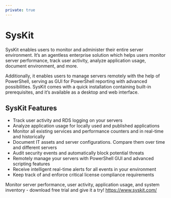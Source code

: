 ```yaml
---
private: true
---
```

# SysKit

SysKit enables users to monitor and administer their entire server environment. It’s an agentless enterprise solution which helps users monitor server performance, track user activity, analyze application usage, document environment, and more. 

Additionally, it enables users to manage servers remotely with the help of PowerShell, serving as GUI for PowerShell reporting with advanced possibilities. SysKit comes with a quick installation containing built-in prerequisites, and it’s available as a desktop and web interface.

## SysKit Features
* Track user activity and RDS logging on your servers
* Analyze application usage for locally used and published applications
* Monitor all existing services and performance counters and in real-time and historically
* Document IT assets and server configurations. Compare them over time and different servers
* Audit security events and automatically block potential threats
* Remotely manage your servers with PowerShell GUI and advanced scripting features
* Receive intelligent real-time alerts for all events in your environment
* Keep track of and enforce critical license compliance requirements


Monitor server performance, user activity, application usage, and system inventory - download free trial and give it a try!
https://www.syskit.com/
